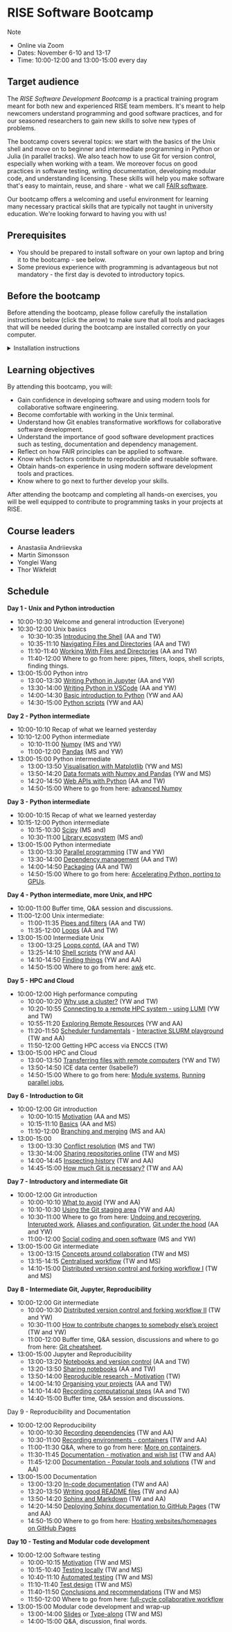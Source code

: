 # RISE Software Bootcamp

> [!NOTE]
> - Online via Zoom
> - Dates: November 6-10 and 13-17
> - Time: 10:00-12:00 and 13:00-15:00 every day

## Target audience

The *RISE Software Development Bootcamp* is a practical training program meant for both new and experienced RISE team members. It's meant to help newcomers understand programming and good software practices, and for our seasoned researchers to gain new skills to solve new types of problems.

The bootcamp covers several topics: we start with the basics of the Unix shell and move on to beginner and intermediate programming in Python or Julia (in parallel tracks). We also teach how to use Git for version control, especially when working with a team. We moreover focus on good practices in software testing, writing documentation, developing modular code, and understanding licensing. These skills will help you make software that's easy to maintain, reuse, and share - what we call [FAIR software](https://www.nature.com/articles/s41597-022-01710-x).

 
Our bootcamp offers a welcoming and useful environment for learning many necessary practical skills that are typically not taught in university education. We're looking forward to having you with us!

## Prerequisites

- You should be prepared to install software on your own laptop and bring it to the bootcamp - see below.
- Some previous experience with programming is advantageous but not mandatory - the first day is devoted to introductory topics.

## Before the bootcamp

Before attending the bootcamp, please follow carefully the installation instructions below (click the arrow) to make sure that all tools and packages that will be needed during the bootcamp are installed correctly on your computer.

<details>
  <summary>Installation instructions</summary>
 
You will need the following tools installed on the computer you will use during the bootcamp. Please go through this list carefully and make 
sure to install everything that you don't already have installed. The links take you to external installation instructions for different operating systems.
- Shell and Git - [instructions](https://coderefinery.github.io/installation/shell-and-git/)
- A GitHub account - [instructions](https://coderefinery.github.io/installation/github/)
- SSH connection to GitHub - [instructions](https://coderefinery.github.io/installation/ssh/)
- A text editor - [instructions](https://coderefinery.github.io/installation/editors/)
- Python via one of two ways:
   - through the Anaconda distribution - [instructions](https://carpentries.github.io/workshop-template/install_instructions/#python-1)
   - or if you already have a Python installation and the `conda` package manager on your computer, make sure to install the required packages listed in the following yaml file by saving it to a file `env.yml` and then run `conda env create -f env.yml`:
     ```yaml
        name: bootcamp
        channels:
          - conda-forge
          - defaults
          - bioconda
        dependencies:
          - python>3.9
          - click
          - ipywidgets
          - jupyterlab
          - jupyterlab-git
          - matplotlib
          - myst-parser
          - nbdime
          - numpy
          - pandas
          - pytest
          - pytest-cov
          - seaborn
          - snakemake-minimal
          - sphinx
          - sphinx-autobuild
          - sphinx_rtd_theme
          - jsonlines
          - notebook
          - requests
          - seaborn
          - mpi4py
          - dask
          - setuptools
          - twine
          - poetry
          - flit
     ```

</details>

## Learning objectives

By attending this bootcamp, you will:

- Gain confidence in developing software and using modern tools for collaborative software engineering.
- Become comfortable with working in the Unix terminal.
- Understand how Git enables transformative workflows for collaborative software development.
- Understand the importance of good software development practices such as testing, documentation and dependency management.
- Reflect on how FAIR principles can be applied to software.
- Know which factors contribute to reproducible and reusable software.
- Obtain hands-on experience in using modern software development tools and practices.
- Know where to go next to further develop your skills.

After attending the bootcamp and completing all hands-on exercises, you will be well equipped to contribute to programming tasks in your projects at RISE.  

## Course leaders

- Anastasiia Andriievska
- Martin Simonsson
- Yonglei Wang
- Thor Wikfeldt

## Schedule

**Day 1 - Unix and Python introduction**

- 10:00-10:30 Welcome and general introduction (Everyone)
- 10:30-12:00 Unix basics
  - 10:30-10:35 [Introducing the Shell](https://swcarpentry.github.io/shell-novice/instructor/01-intro.html) (AA and TW)
  - 10:35-11:10 [Navigating Files and Directories](https://swcarpentry.github.io/shell-novice/instructor/02-filedir.html) (AA and TW)
  - 11:10-11:40 [Working With Files and Directories](https://swcarpentry.github.io/shell-novice/instructor/03-create.html) (AA and TW)
  - 11:40-12:00 Where to go from here: pipes, filters, loops, shell scripts, finding things.
- 13:00-15:00 Python intro
  - 13:00-13:30 [Writing Python in Jupyter](https://aaltoscicomp.github.io/python-for-scicomp/jupyter/) (AA and YW)
  - 13:30-14:00 [Writing Python in VSCode](https://code.visualstudio.com/docs/introvideos/basics) (AA and YW)
  - 14:00-14:30 [Basic introduction to Python](https://aaltoscicomp.github.io/python-for-scicomp/python/) (YW and AA) 
  - 14:30-15:00 [Python scripts](https://aaltoscicomp.github.io/python-for-scicomp/scripts/) (YW and AA)


**Day 2 - Python intermediate**

- 10:00-10:10 Recap of what we learned yesterday
- 10:10-12:00 Python intermediate
    - 10:10-11:00 [Numpy](https://aaltoscicomp.github.io/python-for-scicomp/numpy/) (MS and YW)
    - 11:00-12:00 [Pandas](https://aaltoscicomp.github.io/python-for-scicomp/pandas/) (MS and YW)
- 13:00-15:00 Python intermediate
    - 13:00-13:50 [Visualisation with Matplotlib](https://aaltoscicomp.github.io/python-for-scicomp/data-visualization/) (YW and MS)
    - 13:50-14:20 [Data formats with Numpy and Pandas](https://aaltoscicomp.github.io/python-for-scicomp/data-formats/) (YW and MS)
    - 14:20-14:50 [Web APIs with Python](https://aaltoscicomp.github.io/python-for-scicomp/web-apis/) (AA and TW)
    - 14:50-15:00 Where to go from here: [advanced Numpy](https://aaltoscicomp.github.io/python-for-scicomp/numpy-advanced/)

    
**Day 3 - Python intermediate**

- 10:00-10:15 Recap of what we learned yesterday
- 10:15-12:00 Python intermediate
    - 10:15-10:30 [Scipy](https://aaltoscicomp.github.io/python-for-scicomp/scipy/) (MS and)
    - 10:30-11:00 [Library ecosystem](https://aaltoscicomp.github.io/python-for-scicomp/libraries/) (MS and)
- 13:00-15:00 Python intermediate
    - 13:00-13:30 [Parallel programming](https://aaltoscicomp.github.io/python-for-scicomp/parallel/) (TW and YW)
    - 13:30-14:00 [Dependency management](https://aaltoscicomp.github.io/python-for-scicomp/dependencies/) (AA and TW)
    - 14:00-14:50 [Packaging](https://aaltoscicomp.github.io/python-for-scicomp/packaging/) (AA and TW)
    - 14:50-15:00 Where to go from here: [Accelerating Python, porting to GPUs](https://enccs.github.io/hpda-python/).

**Day 4 - Python intermediate, more Unix, and HPC**

- 10:00-11:00 Buffer time, Q&A session and discussions.
- 11:00-12:00 Unix intermediate:
   - 11:00-11:35 [Pipes and filters](https://swcarpentry.github.io/shell-novice/instructor/04-pipefilter.html) (AA and TW)
   - 11:35-12:00 [Loops](https://swcarpentry.github.io/shell-novice/instructor/05-loop.html) (AA and TW)
- 13:00-15:00 Intermediate Unix
    - 13:00-13:25 [Loops contd.](https://swcarpentry.github.io/shell-novice/instructor/05-loop.html) (AA and TW)
    - 13:25-14:10 [Shell scripts](https://swcarpentry.github.io/shell-novice/instructor/06-script.html) (YW and AA)
    - 14:10-14:50 [Finding things](https://swcarpentry.github.io/shell-novice/instructor/07-find.html) (YW and AA)
    - 14:50-15:00 Where to go from here: [awk](https://pmitev.github.io/to-awk-or-not/) etc.


**Day 5 - HPC and Cloud**

- 10:00-12:00 High performance computing
   - 10:00-10:20 [Why use a cluster?](https://carpentries-incubator.github.io/hpc-intro/10-hpc-intro/index.html) (YW and TW)
   - 10:20-10:55 [Connecting to a remote HPC system - using LUMI](https://carpentries-incubator.github.io/hpc-intro/11-connecting/index.html) (YW and TW)
   - 10:55-11:20 [Exploring Remote Resources](https://carpentries-incubator.github.io/hpc-intro/12-cluster/index.html) (YW and AA)
   - 11:20-11:50 [Scheduler fundamentals](https://carpentries-incubator.github.io/hpc-intro/13-scheduler/index.html) - [Interactive SLURM playground](http://slurmlearning.deic.dk/) (TW and AA)
   - 11:50-12:00 Getting HPC access via ENCCS (TW)
- 13:00-15:00 HPC and Cloud
   - 13:00-13:50 [Transferring files with remote computers](https://carpentries-incubator.github.io/hpc-intro/15-transferring-files/index.html) (YW and TW)
   - 13:50-14:50 ICE data center (Isabelle?)
   - 14:50-15:00 Where to go from here: [Module systems](https://carpentries-incubator.github.io/hpc-intro/14-modules/index.html), [Running parallel jobs](https://carpentries-incubator.github.io/hpc-intro/16-parallel/index.html), 


**Day 6 - Introduction to Git**

- 10:00-12:00 Git introduction
   - 10:00-10:15 [Motivation](https://coderefinery.github.io/git-intro/motivation/) (AA and MS)
   - 10:15-11:10 [Basics](https://coderefinery.github.io/git-intro/basics/) (AA and MS)
   - 11:10-12:00 [Branching and merging](https://coderefinery.github.io/git-intro/branches/) (MS and AA)
- 13:00-15:00 
    - 13:00-13:30 [Conflict resolution](https://coderefinery.github.io/git-intro/conflicts/) (MS and TW)
    - 13:30-14:00 [Sharing repositories online](https://coderefinery.github.io/git-intro/remotes/) (TW and MS)
    - 14:00-14:45 [Inspecting history](https://coderefinery.github.io/git-intro/archaeology/) (TW and AA)
    - 14:45-15:00 [How much Git is necessary?](https://coderefinery.github.io/git-intro/level/) (TW and AA)

**Day 7 - Introductory and intermediate Git**

- 10:00-12:00 Git introduction
   - 10:00-10:10 [What to avoid](https://coderefinery.github.io/git-intro/what-to-avoid/) (YW and AA)
   - 10:10-10:30 [Using the Git staging area](https://coderefinery.github.io/git-intro/staging-area/) (YW and AA)
   - 10:30-11:00 Where to go from here: [Undoing and recovering](https://coderefinery.github.io/git-intro/recovering/), [Interupted work](https://coderefinery.github.io/git-intro/interrupted/), [Aliases and configuration](https://coderefinery.github.io/git-intro/aliases/), [Git under the hood](https://coderefinery.github.io/git-intro/under-the-hood/) (AA and YW)
   - 11:00-12:00 [Social coding and open software](https://coderefinery.github.io/social-coding/) (MS and YW)
- 13:00-15:00 Git intermediate
    - 13:00-13:15 [Concepts around collaboration](https://coderefinery.github.io/git-collaborative/remotes/) (TW and MS)
    - 13:15-14:15 [Centralised workflow](https://coderefinery.github.io/git-collaborative/centralized/) (TW and MS)
    - 14:10-15:00 [Distributed version control and forking workflow I](https://coderefinery.github.io/git-collaborative/distributed/) (TW and MS)

**Day 8 - Intermediate Git, Jupyter, Reproducibility**

- 10:00-12:00 Git intermediate
   - 10:00-10:30 [Distributed version control and forking workflow II](https://coderefinery.github.io/git-collaborative/distributed/) (TW and YW)
   - 10:30-11:00 [How to contribute changes to somebody else’s project](https://coderefinery.github.io/git-collaborative/contributing/) (TW and YW)
   - 11:00-12:00 Buffer time, Q&A session, discussions and where to go from here: [Git cheatsheet](https://aaltoscicomp.github.io/cheatsheets/git-the-way-you-need-it-cheatsheet.pdf).
- 13:00-15:00 Jupyter and Reproducibility
    - 13:00-13:20 [Notebooks and version control](https://coderefinery.github.io/jupyter/version-control/) (AA and TW)
    - 13:20-13:50 [Sharing notebooks](https://coderefinery.github.io/jupyter/sharing/) (AA and TW)
    - 13:50-14:00 [Reproducible research - Motivation](https://coderefinery.github.io/reproducible-research/motivation/) (TW)
    - 14:00-14:10 [Organising your projects](https://coderefinery.github.io/reproducible-research/organizing-projects/) (AA and TW)
    - 14:10-14:40 [Recording computational steps](https://coderefinery.github.io/reproducible-research/workflow-management/) (AA and TW)
    - 14:40-15:00 Buffer time, Q&A session and discussions.


Day 9 - Reproducibility and Documentation

- 10:00-12:00 Reproducibility
   - 10:00-10:30 [Recording dependencies](https://coderefinery.github.io/reproducible-research/dependencies/) (TW and AA)
   - 10:30-11:00 [Recording environments - containers](https://coderefinery.github.io/reproducible-research/environments/) (TW and AA)
   - 11:00-11:30 Q&A, where to go from here: [More on containers](https://enccs.github.io/containers/).
   - 11:30-11:45 [Documentation - motivation and wish list](https://coderefinery.github.io/documentation/wishlist/) (TW and AA)
   - 11:45-12:00 [Documentation - Popular tools and solutions](https://coderefinery.github.io/documentation/tools/) (TW and AA)
- 13:00-15:00 Documentation
    - 13:00-13:20 [In-code documentation](https://coderefinery.github.io/documentation/in-code-documentation/) (TW and AA)
    - 13:20-13:50 [Writing good README files](https://coderefinery.github.io/documentation/writing-readme-files/) (TW and AA)
    - 13:50-14:20 [Sphinx and Markdown](https://coderefinery.github.io/documentation/sphinx/) (TW and AA)
    - 14:20-14:50 [Deploying Sphinx documentation to GitHub Pages](https://coderefinery.github.io/documentation/gh_workflow/) (TW and AA)
    - 14:50-15:00 Where to go from here: [Hosting websites/homepages on GitHub Pages](https://coderefinery.github.io/documentation/gh-pages/)

**Day 10 - Testing and Modular code development**

- 10:00-12:00 Software testing
   - 10:00-10:15 [Motivation](https://coderefinery.github.io/testing/motivation/)  (TW and MS)
   - 10:15-10:40 [Testing locally](https://coderefinery.github.io/testing/pytest/) (TW and MS)
   - 10:40-11:10 [Automated testing](https://coderefinery.github.io/testing/continuous-integration/) (TW and MS)
   - 11:10-11:40 [Test design](https://coderefinery.github.io/testing/test-design/) (TW and MS)
   - 11:40-11:50 [Conclusions and recommendations](https://coderefinery.github.io/testing/conclusions/) (TW and MS)
   - 11:50-12:00 Where to go from here: [full-cycle collaborative workflow](https://coderefinery.github.io/testing/full-cycle-ci/)
- 13:00-15:00 Modular code development and wrap-up
    - 13:00-14:00 [Slides](http://cicero.xyz/v3/remark/0.14.0/github.com/coderefinery/modular-code-development/master/talk.md/#1) or [Type-along](https://coderefinery.github.io/modular-type-along/) (TW and MS)
    - 14:00-15:00 Q&A, discussion, final words.




